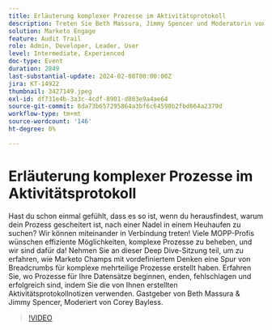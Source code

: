 ```yaml
---
title: Erläuterung komplexer Prozesse im Aktivitätsprotokoll
description: Treten Sie Beth Massura, Jimmy Spencer und Moderatorin von Corey Bayless in dieser "Deep Dive"-Sitzung ein, um innovative Fehlerbehebungsverfahren für komplexe Multi-Bein-Prozesse in Marketo zu entdecken, indem Sie mithilfe von Aktivitätsprotokollnotizen nachverfolgen, wo Prozesse beginnen, enden, scheitern und erfolgreich sind.
solution: Marketo Engage
feature: Audit Trail
role: Admin, Developer, Leader, User
level: Intermediate, Experienced
doc-type: Event
duration: 2849
last-substantial-update: 2024-02-08T00:00:00Z
jira: KT-14922
thumbnail: 3427149.jpeg
exl-id: df731e4b-3a3c-4cdf-8901-d803e9a4ae64
source-git-commit: 8da73b657295864a3bf6c64598b2fbd664a2379d
workflow-type: tm+mt
source-wordcount: '146'
ht-degree: 0%

---
```


# Erläuterung komplexer Prozesse im Aktivitätsprotokoll

Hast du schon einmal gefühlt, dass es so ist, wenn du herausfindest, warum dein Prozess gescheitert ist, nach einer Nadel in einem Heuhaufen zu suchen? Wir können miteinander in Verbindung treten! Viele MOPP-Profis wünschen effiziente Möglichkeiten, komplexe Prozesse zu beheben, und wir sind dafür da! Nehmen Sie an dieser Deep Dive-Sitzung teil, um zu erfahren, wie Marketo Champs mit vordefiniertem Denken eine Spur von Breadcrumbs für komplexe mehrteilige Prozesse erstellt haben. Erfahren Sie, wo Prozesse für Ihre Datensätze beginnen, enden, fehlschlagen und erfolgreich sind, indem Sie die von Ihnen erstellten Aktivitätsprotokollnotizen verwenden. Gastgeber von Beth Massura &amp; Jimmy Spencer, Moderiert von Corey Bayless.

>[!VIDEO](https://video.tv.adobe.com/v/3427149/?learn=on)
